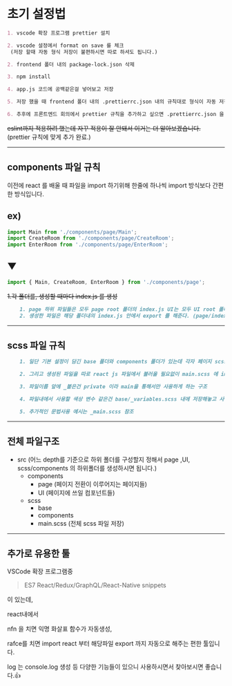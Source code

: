 # 초기 설정법

```md
1. vscode 확장 프로그램 prettier 설치

2. vscode 설정에서 format on save 를 체크
 (저장 할때 자동 형식 저장이 불편하시면 따로 하셔도 됩니다.)

2. frontend 폴더 내의 package-lock.json 삭제

3. npm install

4. app.js 코드에 공백같은걸 넣어보고 저장

5. 저장 했을 때 frontend 폴더 내의 .prettierrc.json 내의 규칙대로 형식이 자동 저장되면 prettier가 적용된 상태입니다.

6. 추후에 프론트엔드 회의에서 prettier 규칙을 추가하고 싶으면 .prettierrc.json 을 수정하시면 됩니다.
```

~~eslint까지 적용하려 했는데 자꾸 적용이 잘 안돼서 이거는 더 알아보겠습니다.~~ (prettier 규칙에 맞게 추가 완료.)

---

## components 파일 규칙

이전에 react 를 배울 때 파일을 import 하기위해 한줄에 하나씩 import 방식보다 간편한 방식입니다.

## ex)

```js
import Main from './components/page/Main';
import CreateRoom from './components/page/CreateRoom';
import EnterRoom from './components/page/EnterRoom';
```

## ▼

```js
import { Main, CreateRoom, EnterRoom } from './components/page';
```

~~1.각 폴더를, 생성할 때마다 index.js 를 생성~~

```md
    1. page 하위 파일들은 모두 page root 폴더의 index.js UI는 모두 UI root 폴더 index.js 내에 입력해주세요.
    2. 생성한 파일은 해당 폴더내의 index.js 안에서 export 를 해준다. (page/index.js 참조)
```

---

## scss 파일 규칙

```md
    1. 일단 기본 설정이 담긴 base 폴더와 components 폴더가 있는데 각자 페이지 scss를 추가할 때 components 내에서 추가로 폴더를 만드시고 생성하시면 됩니다.

    2. 그리고 생성된 파일을 따로 react js 파일에서 불러올 필요없이 main.scss 에 import 하시면 자동 적용 됩니다.

    3. 파일이름 앞에 _붙은건 private 이라 main을 통해서만 사용하게 하는 구조

    4. 파일내에서 사용할 색상 변수 같은건 base/_variables.scss 내에 저장해놓고 사용

    5. 추가적인 문법사용 예시는 _main.scss 참조
```

---

## 전체 파일구조

- src
  (어느 depth를 기준으로 하위 폴더를 구성할지 정해서 page ,UI, scss/components 의 하위폴더를 생성하시면 됩니다.)
  - components
    - page (페이지 전환이 이루어지는 페이지들)
    - UI (페이지에 쓰일 컴포넌트들)
  - scss
    - base
    - components
    - main.scss (전체 scss 파일 저장)

---

## 추가로 유용한 툴

VSCode 확장 프로그램중

> ES7 React/Redux/GraphQL/React-Native snippets

이 있는데,

react내에서

nfn 을 치면 익명 화살표 함수가 자동생성,

rafce를 치면 import react 부터 해당파일 export 까지 자동으로 해주는 편한 툴입니다.

log 는 console.log 생성 등 다양한 기능들이 있으니 사용하시면서 찾아보시면 좋습니다.👍
